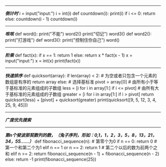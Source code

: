 
-----------------------------------------------------------------------------------------------------------


***倒计时***
i = input("input:")
i = int(i)
def countdown(i):
    print(i)
    if i <= 0:
        return
    else:
        countdown(i - 1)
countdown(i)

------------------------------------------------------------------------------------------------------------

***咳咳***
def word():
    print("不能")
    word2()
    print("切记")
    word3()
def word2():
    print("打游戏")
def word3():
    print("控制住你自己")
word()


---------------------------------------------------------------------------------------------------------


***阶乘***
def fact(x):
    if x == 1:
        return 1
    else:
        return x * fact(x - 1)
x = input("input:")
x = int(x)
print(fact(x))


------------------------------------------------------------------------------------------------------------


***快速排序***
def quicksort(array):
    if len(array) < 2:
        # 为空或者只包含一个元素的数组是有序的
        return array
    else:
        # 选择基标准
        pivot = array[0]
        # 由所有小于等于基标准的元素组成的子数组
        less = [i for i in array[1:] if i <= pivot]
        # 由所有大于基标准的元素组成的子数组
        greater = [i for i in array[1:] if i > pivot]
        return quicksort(less) + [pivot] + quicksort(greater)
print(quicksort([9, 5, 12, 3, 4, 25, 9, 45]))

------------------------------------------------------------------------------------------------------------

***广度优先搜索***

------------------------------------------------------------------------------------------------------------

***第n个斐波那契数列的数，（兔子序列，形如：0,1，1，2，3，5，8，13，21，34，55......）***
def fibonacci_sequence(n):
    # 第零个为0
    if n == 0:
        return 0
    # 第一个和第二个为1
    elif  n == 1 or n == 2:
        return 1
    # 第二个以后的数为前两个之和
    elif n >= 2:
        return fibonacci_sequence(n - 1) + fibonacci_sequence(n - 2)
    else:
        return -1
print(fibonacci_sequence(25))




